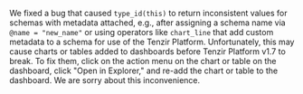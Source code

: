 We fixed a bug that caused `type_id(this)` to return inconsistent values for
schemas with metadata attached, e.g., after assigning a schema name via `@name =
"new_name"` or using operators like `chart_line` that add custom metadata to a
schema for use of the Tenzir Platform. Unfortunately, this may cause charts or
tables added to dashboards before Tenzir Platform v1.7 to break. To fix them,
click on the action menu on the chart or table on the dashboard, click "Open in
Explorer," and re-add the chart or table to the dashboard. We are sorry about
this inconvenience.
